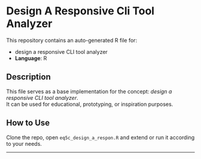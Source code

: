 # Design A Responsive Cli Tool Analyzer

This repository contains an auto-generated R file for:

- design a responsive CLI tool analyzer
- **Language**: R

## Description

This file serves as a base implementation for the concept: *design a responsive CLI tool analyzer*.  
It can be used for educational, prototyping, or inspiration purposes.

## How to Use

Clone the repo, open `eq5c_design_a_respon.R` and extend or run it according to your needs.

---


